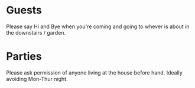 # Guests

Please say Hi and Bye when you're coming and going to whever is about in the downstairs / garden.

# Parties

Please ask permission of anyone living at the house before hand. Ideally avoiding Mon-Thur night.
